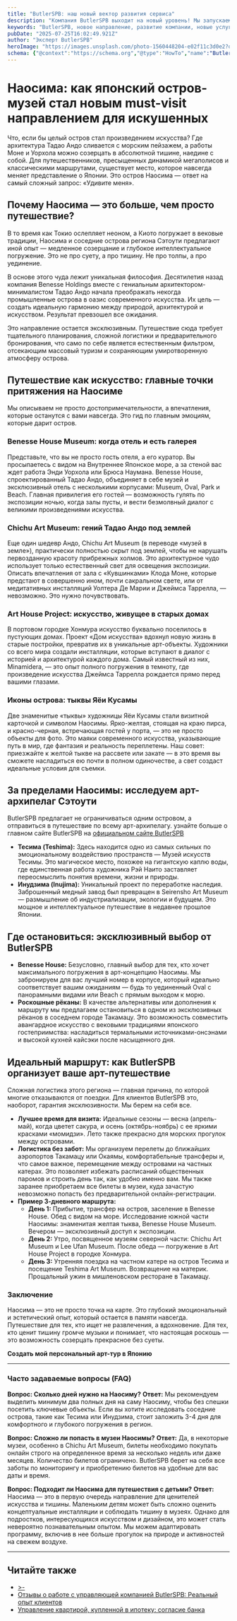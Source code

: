 ```yaml
---
title: "ButlerSPB: наш новый вектор развития сервиса"
description: "Компания ButlerSPB выходит на новый уровень! Мы запускаем эксклюзивное направление, чтобы предвосхищать ваши ожидания и предлагать уникальные решения для комфорта."
keywords: "ButlerSPB, новое направление, развитие компании, новые услуги, инновации, консьерж-сервис, СПб"
pubDate: "2025-07-25T16:02:49.921Z"
author: "Эксперт ButlerSPB"
heroImage: "https://images.unsplash.com/photo-1560448204-e02f11c3d0e2?q=80&w=2070&auto=format&fit=crop"
schema: {"@context":"https://schema.org","@type":"HowTo","name":"ButlerSPB: наш новый вектор развития сервиса","description":"Компания ButlerSPB выходит на новый уровень! Мы запускаем эксклюзивное направление, чтобы предвосхищать ваши ожидания и предлагать уникальные решения для комфорта.","image":{"@type":"ImageObject","url":"https://images.unsplash.com/photo-1560448204-e02f11c3d0e2?q=80&w=2070&auto=format&fit=crop"},"aggregateRating":{"@type":"AggregateRating","ratingValue":"4.8","reviewCount":837,"bestRating":"5","worstRating":"1"},"publisher":{"@type":"Organization","name":"Блог ButlerSPB","logo":{"@type":"ImageObject","url":"https://butlerspb-blog.netlify.app/favicon.ico"}},"mainEntityOfPage":{"@type":"WebPage","@id":"https://butlerspb-blog.netlify.app/blog/novoe-napravlenie/"}}
---
```

# Наосима: как японский остров-музей стал новым must-visit направлением для искушенных

Что, если бы целый остров стал произведением искусства? Где архитектура Тадао Андо сливается с морским пейзажем, а работы Моне и Уорхола можно созерцать в абсолютной тишине, наедине с собой. Для путешественников, пресыщенных динамикой мегаполисов и классическими маршрутами, существует место, которое навсегда меняет представление о Японии. Это остров Наосима — ответ на самый сложный запрос: «Удивите меня».

## Почему Наосима — это больше, чем просто путешествие?

В то время как Токио ослепляет неоном, а Киото погружает в вековые традиции, Наосима и соседние острова региона Сэтоути предлагают иной опыт — медленное созерцание и глубокое интеллектуальное погружение. Это не про суету, а про тишину. Не про толпы, а про уединение.

В основе этого чуда лежит уникальная философия. Десятилетия назад компания Benesse Holdings вместе с гениальным архитектором-минималистом Тадао Андо начала преображать некогда промышленные острова в оазис современного искусства. Их цель — создать идеальную гармонию между природой, архитектурой и искусством. Результат превзошел все ожидания.

Это направление остается эксклюзивным. Путешествие сюда требует тщательного планирования, сложной логистики и предварительного бронирования, что само по себе является естественным фильтром, отсекающим массовый туризм и сохраняющим умиротворенную атмосферу острова.

## Путешествие как искусство: главные точки притяжения на Наосиме

Мы описываем не просто достопримечательности, а впечатления, которые останутся с вами навсегда. Это гид по главным эмоциям, которые дарит остров.

### Benesse House Museum: когда отель и есть галерея

Представьте, что вы не просто гость отеля, а его куратор. Вы просыпаетесь с видом на Внутреннее Японское море, а за стеной вас ждет работа Энди Уорхола или Брюса Наумана. Benesse House, спроектированный Тадао Андо, объединяет в себе музей и эксклюзивный отель с несколькими корпусами: Museum, Oval, Park и Beach. Главная привилегия его гостей — возможность гулять по экспозиции ночью, когда залы пусты, и вести безмолвный диалог с великими произведениями искусства.

### Chichu Art Museum: гений Тадао Андо под землей

Еще один шедевр Андо, Chichu Art Museum (в переводе «музей в земле»), практически полностью скрыт под землей, чтобы не нарушать первозданную красоту прибрежных холмов. Это архитектурное чудо использует только естественный свет для освещения экспозиции. Описать впечатления от зала с «Кувшинками» Клода Моне, которые предстают в совершенно ином, почти сакральном свете, или от медитативных инсталляций Уолтера Де Марии и Джеймса Таррелла, — невозможно. Это нужно почувствовать.

### Art House Project: искусство, живущее в старых домах

В портовом городке Хонмура искусство буквально поселилось в пустующих домах. Проект «Дом искусства» вдохнул новую жизнь в старые постройки, превратив их в уникальные арт-объекты. Художники со всего мира создали инсталляции, которые вступают в диалог с историей и архитектурой каждого дома. Самый известный из них, Minamidera, — это опыт полного погружения в темноту, где произведение искусства Джеймса Таррелла рождается прямо перед вашими глазами.

### Иконы острова: тыквы Яёи Кусамы

Две знаменитые «тыквы» художницы Яёи Кусамы стали визитной карточкой и символом Наосимы. Ярко-желтая, стоящая на краю пирса, и красно-черная, встречающая гостей у порта, — это не просто объекты для фото. Это маяки современного искусства, указывающие путь в мир, где фантазия и реальность переплетены. Наш совет: приезжайте к желтой тыкве на рассвете или закате — в это время вы сможете насладиться ею почти в полном одиночестве, а свет создаст идеальные условия для съемки.

## За пределами Наосимы: исследуем арт-архипелаг Сэтоути

ButlerSPB предлагает не ограничиваться одним островом, а отправиться в путешествие по всему арт-архипелагу. узнайте больше о главном сайте ButlerSPB на <a href="https://butlerspb.ru" target="_blank" rel="nofollow">официальном сайте ButlerSPB</a>

*   **Тесима (Teshima):** Здесь находится одно из самых сильных по эмоциональному воздействию пространств — Музей искусств Тесимы. Это магическое место, похожее на гигантскую каплю воды, где единственная работа художника Рэй Наито заставляет переосмыслить понятия времени, жизни и природы.
*   **Инудзима (Inujima):** Уникальный проект по переработке наследия. Заброшенный медный завод был превращен в Seirensho Art Museum — размышление об индустриализации, экологии и будущем. Это мощное и интеллектуальное путешествие в недавнее прошлое Японии.

## Где остановиться: эксклюзивный выбор от ButlerSPB

*   **Benesse House:** Безусловно, главный выбор для тех, кто хочет максимального погружения в арт-концепцию Наосимы. Мы забронируем для вас лучший номер в корпусе, который идеально соответствует вашим ожиданиям — будь то уединенный Oval с панорамными видами или Beach с прямым выходом к морю.
*   **Роскошные рёканы:** В качестве альтернативы или дополнения к маршруту мы предлагаем остановиться в одном из эксклюзивных рёканов в соседнем городе Такамацу. Это возможность совместить авангардное искусство с вековыми традициями японского гостеприимства: насладиться термальными источниками-онсэнами и высокой кухней кайсэки после насыщенного дня.

## Идеальный маршрут: как ButlerSPB организует ваше арт-путешествие

Сложная логистика этого региона — главная причина, по которой многие отказываются от поездки. Для клиентов ButlerSPB это, наоборот, гарантия эксклюзивности. Мы берем на себя все.

*   **Лучшее время для визита:** Идеальные сезоны — весна (апрель-май), когда цветет сакура, и осень (октябрь-ноябрь) с ее яркими красками «момидзи». Лето также прекрасно для морских прогулок между островами.
*   **Логистика без забот:** Мы организуем перелеты до ближайших аэропортов Такамацу или Окаямы, комфортабельные трансферы и, что самое важное, перемещение между островами на частных катерах. Это позволяет избежать расписаний общественных паромов и строить день так, как удобно именно вам. Мы также заранее приобретаем все билеты в музеи, куда зачастую невозможно попасть без предварительной онлайн-регистрации.
*   **Пример 3-дневного маршрута:**
    *   **День 1:** Прибытие, трансфер на остров, заселение в Benesse House. Обед с видом на море. Исследование южной части Наосимы: знаменитая желтая тыква, Benesse House Museum. Вечером — эксклюзивный доступ к экспозиции.
    *   **День 2:** Утро, посвященное музеям северной части: Chichu Art Museum и Lee Ufan Museum. После обеда — погружение в Art House Project в городке Хонмура.
    *   **День 3:** Утренняя поездка на частном катере на остров Тесима и посещение Teshima Art Museum. Возвращение на материк. Прощальный ужин в мишленовском ресторане в Такамацу.

### Заключение

Наосима — это не просто точка на карте. Это глубокий эмоциональный и эстетический опыт, который остается в памяти навсегда. Путешествие для тех, кто ищет не развлечения, а вдохновение. Для тех, кто ценит тишину громче музыки и понимает, что настоящая роскошь — это возможность созерцать прекрасное без суеты.

**Создать мой персональный арт-тур в Японию**

***

### Часто задаваемые вопросы (FAQ)

**Вопрос: Сколько дней нужно на Наосиму?**
**Ответ:** Мы рекомендуем выделить минимум два полных дня на саму Наосиму, чтобы без спешки посетить ключевые объекты. Если вы хотите исследовать соседние острова, такие как Тесима или Инудзима, стоит заложить 3-4 дня для комфортного и глубокого погружения в регион.

**Вопрос: Сложно ли попасть в музеи Наосимы?**
**Ответ:** Да, в некоторые музеи, особенно в Chichu Art Museum, билеты необходимо покупать онлайн строго на определенное время за несколько недель или даже месяцев. Количество билетов ограничено. ButlerSPB берет на себя все заботы по мониторингу и приобретению билетов на удобные для вас даты и время.

**Вопрос: Подходит ли Наосима для путешествия с детьми?**
**Ответ:** Наосима — это в первую очередь направление для ценителей искусства и тишины. Маленьким детям может быть сложно оценить концептуальные инсталляции и соблюдать тишину в музеях. Однако для подростков, интересующихся искусством и дизайном, это может стать невероятно познавательным опытом. Мы можем адаптировать программу, включив в нее больше прогулок на природе и активностей на свежем воздухе.

---

## Читайте также

*   [>-](/blog/konserzh-servis-dlya-apartamentov-v-spb/)
*   [Отзывы о работе с управляющей компанией ButlerSPB: Реальный опыт клиентов](/blog/otzyvy-o-rabote-s-upravlyayuschey-kompaniey-butlerspb/)
*   [Управление квартирой, купленной в ипотеку: согласие банка](/blog/upravlenie-kvartiroy-kuplennoy-v-ipoteku-soglasie-banka/)

